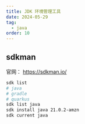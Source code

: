 ```yaml
---
title: JDK 环境管理工具
date: 2024-05-29
tag:
  - java
order: 10
---
```



## sdkman

官网： https://sdkman.io/

```bash
sdk list
# java
# gradle
# quarkus
sdk list java
sdk install java 21.0.2-amzn
sdk current java
```
